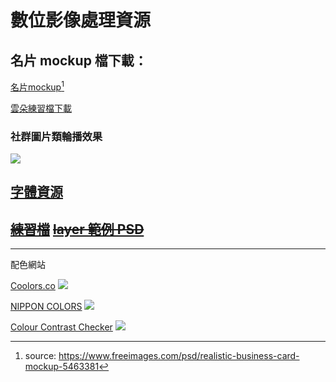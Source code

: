 # 數位影像處理資源

## 名片 mockup 檔下載：
<a href="https://dip.project.solmag.tw/mockup-businesscard.zip" download>名片mockup</a>[^1]

<a href="https://dip.project.solmag.tw/i/cloud.png" download>雲朵練習檔下載</a>
### 社群圖片類輪播效果
<img src="i/Kapture 2024-10-14 at 21.59.27.gif">

## [字體資源](font-resources.md)
~~<a href="https://dip.project.solmag.tw/i/newjeans.png" download>練習檔</a>~~
~~<a href="https://dip.project.solmag.tw/layer.psd" download>layer 範例 PSD</a>~~
---
[^1]:source: <https://www.freeimages.com/psd/realistic-business-card-mockup-5463381>
---
配色網站

[Coolors.co](https://coolors.co/generate)
![](https://cdn.img2ipfs.com/ipfs/QmWqVk8asJERp8FRMxyP5QQPyHFF2iXDmyRKcATiqosBPL?filename=b4845743-bcdf-4693-a22a-376bec5fd33d.png)

[NIPPON COLORS](https://nipponcolors.com/)
![](https://cdn.img2ipfs.com/ipfs/QmaKorpGnWwLwFdUjMYSRuNuNX99tiioJMwzbA7Megbc9X?filename=336bab11-eea4-4d70-ba68-1c44ff2095d0.png)

[Colour Contrast Checker](https://colourcontrast.cc/)
![](https://cdn.img2ipfs.com/ipfs/QmXBwFDR7mLZdqCXak86TpwHVTSQcDBrPGDUj5WqkmRDti?filename=9b8802c6-82a1-4800-aa5f-7028f2cf48ee.png)
